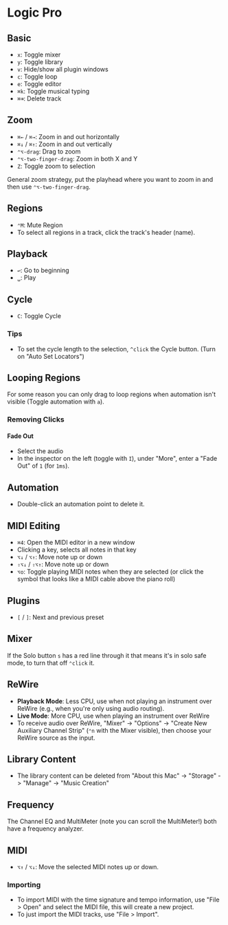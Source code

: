 # Logic Pro

## Basic

- `x`: Toggle mixer
- `y`: Toggle library
- `v`: Hide/show all plugin windows
- `c`: Toggle loop
- `e`: Toggle editor
- `⌘k`: Toggle musical typing
- `⌘⌫`: Delete track

## Zoom

- `⌘←` / `⌘→`: Zoom in and out horizontally
- `⌘↓` / `⌘↑`: Zoom in and out vertically
- `⌃⌥-drag`: Drag to zoom
- `⌃⌥-two-finger-drag`: Zoom in both X and Y
- `Z`: Toggle zoom to selection

General zoom strategy, put the playhead where you want to zoom in and then use `⌃⌥-two-finger-drag`.

## Regions

- `⌃M`: Mute Region
- To select all regions in a track, click the track's header (name).

## Playback

- `↩`: Go to beginning
- `␣`: Play

## Cycle

- `C`: Toggle Cycle

### Tips

- To set the cycle length to the selection, `^click` the Cycle button. (Turn on "Auto Set Locators")

## Looping Regions

For some reason you can only drag to loop regions when automation isn't visible (Toggle automation with `a`).

### Removing Clicks

#### Fade Out

- Select the audio
- In the inspector on the left (toggle with `I`), under "More", enter a "Fade Out" of `1` (for `1ms`).

## Automation

- Double-click an automation point to delete it.

## MIDI Editing

- `⌘4`: Open the MIDI editor in a new window
- Clicking a key, selects all notes in that key
- `⌥↓` / `⌥↑`: Move note up or down
- `⇧⌥↓` / `⇧⌥↑`: Move note up or down
- `⌥o`: Toggle playing MIDI notes when they are selected (or click the symbol that looks like a MIDI cable above the piano roll)

## Plugins

- `[` / `]`: Next and previous preset

## Mixer

If the Solo button `s` has a red line through it that means it's in solo safe mode, to turn that off `⌃click` it.

## ReWire

- **Playback Mode**: Less CPU, use when not playing an instrument over ReWire (e.g., when you're only using audio routing).
- **Live Mode**: More CPU, use when playing an instrument over ReWire
- To receive audio over ReWire, "Mixer" -> "Options" -> "Create New Auxiliary Channel Strip" (`⌃n` with the Mixer visible), then choose your ReWire source as the input.

## Library Content

- The library content can be deleted from "About this Mac" -> "Storage" -> "Manage" -> "Music Creation"

## Frequency

The Channel EQ and MultiMeter (note you can scroll the MultiMeter!) both have a frequency analyzer.

## MIDI

- `⌥↑` / `⌥↓`: Move the selected MIDI notes up or down.

### Importing

- To import MIDI with the time signature and tempo information, use "File > Open" and select the MIDI file, this will create a new project.
- To just import the MIDI tracks, use "File > Import".
